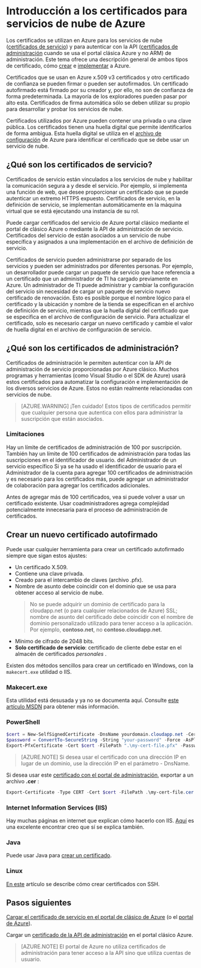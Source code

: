 <properties 
    pageTitle="Certificados de administración de servicios de nube | Microsoft Azure" 
    description="Obtenga información sobre cómo crear y usar certificados con Microsoft Azure" 
    services="cloud-services" 
    documentationCenter=".net" 
    authors="Thraka" 
    manager="timlt" 
    editor=""/>

<tags 
    ms.service="cloud-services" 
    ms.workload="tbd" 
    ms.tgt_pltfrm="na" 
    ms.devlang="na" 
    ms.topic="article" 
    ms.date="10/11/2016"
    ms.author="adegeo"/>

# <a name="certificates-overview-for-azure-cloud-services"></a>Introducción a los certificados para servicios de nube de Azure
Los certificados se utilizan en Azure para los servicios de nube ([certificados de servicio](#what-are-service-certificates)) y para autenticar con la API ([certificados de administración](#what-are-management-certificates) cuando se usa el portal clásica Azure y no ARM) de administración. Este tema ofrece una descripción general de ambos tipos de certificado, cómo [crear](#create) e [implementar](#deploy) a Azure.

Certificados que se usan en Azure x.509 v3 certificados y otro certificado de confianza se pueden firmar o pueden ser autofirmados. Un certificado autofirmado está firmado por su creador y, por ello, no son de confianza de forma predeterminada. La mayoría de los exploradores pueden pasar por alto esta. Certificados de firma automática sólo se deben utilizar su propio para desarrollar y probar los servicios de nube. 

Certificados utilizados por Azure pueden contener una privada o una clave pública. Los certificados tienen una huella digital que permite identificarlos de forma ambigua. Esta huella digital se utiliza en el [archivo de configuración](cloud-services-configure-ssl-certificate.md) de Azure para identificar el certificado que se debe usar un servicio de nube. 

## <a name="what-are-service-certificates"></a>¿Qué son los certificados de servicio?
Certificados de servicio están vinculados a los servicios de nube y habilitar la comunicación segura a y desde el servicio. Por ejemplo, si implementa una función de web, que desee proporcionar un certificado que se puede autenticar un extremo HTTPS expuesto. Certificados de servicio, en la definición de servicio, se implementan automáticamente en la máquina virtual que se está ejecutando una instancia de su rol. 

Puede cargar certificados del servicio de Azure portal clásico mediante el portal de clásico Azure o mediante la API de administración de servicio. Certificados del servicio de están asociados a un servicio de nube específica y asignados a una implementación en el archivo de definición de servicio.

Certificados de servicio pueden administrarse por separado de los servicios y pueden ser administrados por diferentes personas. Por ejemplo, un desarrollador puede cargar un paquete de servicio que hace referencia a un certificado que un administrador de TI ha cargado previamente en Azure. Un administrador de TI puede administrar y cambiar la configuración del servicio sin necesidad de cargar un paquete de servicio nuevo certificado de renovación. Esto es posible porque el nombre lógico para el certificado y la ubicación y nombre de la tienda se especifican en el archivo de definición de servicio, mientras que la huella digital del certificado que se especifica en el archivo de configuración de servicio. Para actualizar el certificado, solo es necesario cargar un nuevo certificado y cambie el valor de huella digital en el archivo de configuración de servicio.

## <a name="what-are-management-certificates"></a>¿Qué son los certificados de administración?
Certificados de administración le permiten autenticar con la API de administración de servicio proporcionadas por Azure clásico. Muchos programas y herramientas (como Visual Studio o el SDK de Azure) usará estos certificados para automatizar la configuración e implementación de los diversos servicios de Azure. Estos no están realmente relacionadas con servicios de nube. 

>[AZURE.WARNING] ¡Ten cuidado! Estos tipos de certificados permitir que cualquier persona que autentica con ellos para administrar la suscripción que están asociados. 

### <a name="limitations"></a>Limitaciones
Hay un límite de certificados de administración de 100 por suscripción. También hay un límite de 100 certificados de administración para todas las suscripciones en el identificador de usuario. del Administrador de un servicio específico Si ya se ha usado el identificador de usuario para el Administrador de la cuenta para agregar 100 certificados de administración y es necesario para los certificados más, puede agregar un administrador de colaboración para agregar los certificados adicionales. 

Antes de agregar más de 100 certificados, vea si puede volver a usar un certificado existente. Usar coadministradores agrega complejidad potencialmente innecesaria para el proceso de administración de certificados.


<a name="create"></a>
## <a name="create-a-new-self-signed-certificate"></a>Crear un nuevo certificado autofirmado
Puede usar cualquier herramienta para crear un certificado autofirmado siempre que sigan estos ajustes:

* Un certificado X.509.
* Contiene una clave privada.
* Creado para el intercambio de claves (archivo .pfx).
* Nombre de asunto debe coincidir con el dominio que se usa para obtener acceso al servicio de nube. 
    > No se puede adquirir un dominio de certificado para la cloudapp.net (o para cualquier relacionados de Azure) SSL; nombre de asunto del certificado debe coincidir con el nombre de dominio personalizado utilizado para tener acceso a la aplicación. Por ejemplo, **contoso.net**, no **contoso.cloudapp.net**.
* Mínimo de cifrado de 2048 bits.
* **Solo certificado de servicio**: certificado de cliente debe estar en el almacén de certificados *personales* .

Existen dos métodos sencillos para crear un certificado en Windows, con la `makecert.exe` utilidad o IIS.

### <a name="makecertexe"></a>Makecert.exe

Esta utilidad está desusada y ya no se documenta aquí. Consulte [este artículo MSDN](https://msdn.microsoft.com/library/windows/desktop/aa386968) para obtener más información.

### <a name="powershell"></a>PowerShell

```powershell
$cert = New-SelfSignedCertificate -DnsName yourdomain.cloudapp.net -CertStoreLocation "cert:\LocalMachine\My"
$password = ConvertTo-SecureString -String "your-password" -Force -AsPlainText
Export-PfxCertificate -Cert $cert -FilePath ".\my-cert-file.pfx" -Password $password
```

>[AZURE.NOTE] Si desea usar el certificado con una dirección IP en lugar de un dominio, use la dirección IP en el parámetro - DnsName.


Si desea usar este [certificado con el portal de administración](../azure-api-management-certs.md), exportar a un archivo **.cer** :

```powershell
Export-Certificate -Type CERT -Cert $cert -FilePath .\my-cert-file.cer
```

### <a name="internet-information-services-iis"></a>Internet Information Services (IIS)

Hay muchas páginas en internet que explican cómo hacerlo con IIS. [Aquí](https://www.sslshopper.com/article-how-to-create-a-self-signed-certificate-in-iis-7.html) es una excelente encontrar creo que sí se explica también. 

### <a name="java"></a>Java
Puede usar Java para [crear un certificado](../app-service-web/java-create-azure-website-using-java-sdk.md#create-a-certificate).

### <a name="linux"></a>Linux
[En este](../virtual-machines/virtual-machines-linux-mac-create-ssh-keys.md) artículo se describe cómo crear certificados con SSH.

## <a name="next-steps"></a>Pasos siguientes

[Cargar el certificado de servicio en el portal de clásico de Azure](cloud-services-configure-ssl-certificate.md) (o el [portal de Azure](cloud-services-configure-ssl-certificate-portal.md)).

Cargar un [certificado de la API de administración](../azure-api-management-certs.md) en el portal clásico Azure.

>[AZURE.NOTE] El portal de Azure no utiliza certificados de administración para tener acceso a la API sino que utiliza cuentas de usuario.
